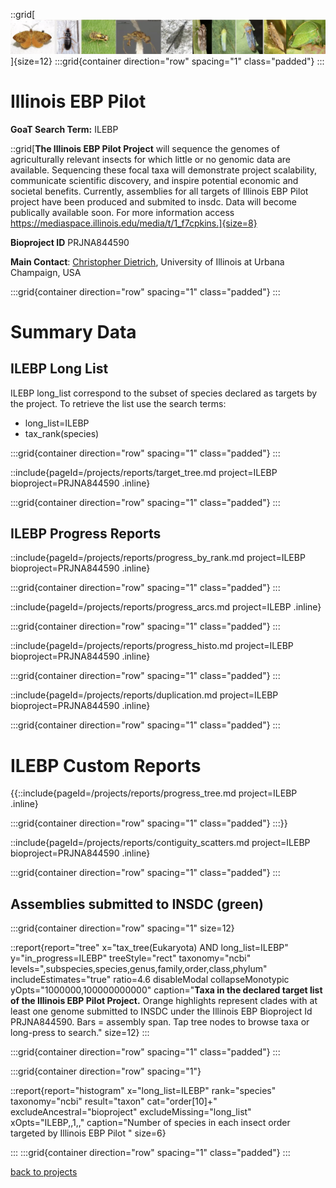 ::grid[![GoaT](/static/images/ILEBP2.png)]{size=12}
:::grid{container direction="row" spacing="1" class="padded"}
:::

# Illinois EBP Pilot

**GoaT Search Term:** ILEBP

::grid[**The Illinois EBP Pilot Project** will sequence the genomes of agriculturally relevant insects for which little or no genomic data are available. Sequencing these focal taxa will demonstrate project scalability, communicate scientific discovery, and inspire potential economic and societal benefits. Currently, assemblies for all targets of Illinois EBP Pilot project have been produced and submited to insdc. Data will become publically available soon. For more information access https://mediaspace.illinois.edu/media/t/1_f7cpkins.]{size=8}

**Bioproject ID** PRJNA844590

**Main Contact**: [Christopher Dietrich](https://experts.illinois.edu/en/persons/christopher-h-dietrich), University of Illinois at Urbana Champaign, USA

:::grid{container direction="row" spacing="1" class="padded"}
:::

# Summary Data

## ILEBP Long List

ILEBP long_list correspond to the subset of species declared as targets by the project. To retrieve the list use the search terms:

- long_list=ILEBP
- tax_rank(species)

:::grid{container direction="row" spacing="1" class="padded"}
:::

::include{pageId=/projects/reports/target_tree.md project=ILEBP bioproject=PRJNA844590 .inline}

:::grid{container direction="row" spacing="1" class="padded"}
:::

## ILEBP Progress Reports

::include{pageId=/projects/reports/progress_by_rank.md project=ILEBP bioproject=PRJNA844590 .inline}

:::grid{container direction="row" spacing="1" class="padded"}
:::

::include{pageId=/projects/reports/progress_arcs.md project=ILEBP .inline}

:::grid{container direction="row" spacing="1" class="padded"}
:::

::include{pageId=/projects/reports/progress_histo.md project=ILEBP bioproject=PRJNA844590 .inline}

:::grid{container direction="row" spacing="1" class="padded"}
:::

::include{pageId=/projects/reports/duplication.md project=ILEBP bioproject=PRJNA844590 .inline}

:::grid{container direction="row" spacing="1" class="padded"}
:::

# ILEBP Custom Reports

{{::include{pageId=/projects/reports/progress_tree.md project=ILEBP .inline}

:::grid{container direction="row" spacing="1" class="padded"}
:::}}

::include{pageId=/projects/reports/contiguity_scatters.md project=ILEBP bioproject=PRJNA844590 .inline}

:::grid{container direction="row" spacing="1" class="padded"}
:::

## Assemblies submitted to INSDC (green)

:::grid{container direction="row" spacing="1" size=12}

::report{report="tree" x="tax_tree(Eukaryota) AND long_list=ILEBP" y="in_progress=ILEBP" treeStyle="rect" taxonomy="ncbi" levels=",subspecies,species,genus,family,order,class,phylum" includeEstimates="true" ratio=4.6 disableModal collapseMonotypic yOpts="1000000,100000000000" caption="**Taxa in the declared target list of the Illinois EBP Pilot Project.** Orange highlights represent clades with at least one genome submitted to INSDC under the Illinois EBP Bioproject Id PRJNA844590. Bars = assembly span. Tap tree nodes to browse taxa or long-press to search." size=12}
:::

:::grid{container direction="row" spacing="1" class="padded"}
:::

:::grid{container direction="row" spacing="1"}

::report{report="histogram" x="long_list=ILEBP" rank="species" taxonomy="ncbi" result="taxon" cat="order[10]+" excludeAncestral="bioproject" excludeMissing="long_list" xOpts="ILEBP,,1,," caption="Number of species in each insect order targeted by Illinois EBP Pilot " size=6}

:::
:::grid{container direction="row" spacing="1" class="padded"}
:::

[back to projects](/projects)
